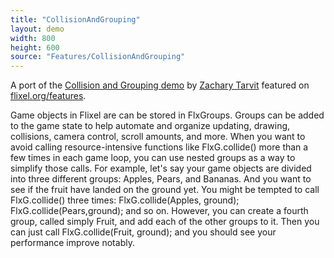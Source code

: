 ```yaml
---
title: "CollisionAndGrouping"
layout: demo
width: 800
height: 600
source: "Features/CollisionAndGrouping"
---
```


A port of the [Collision and Grouping demo](https://github.com/TestSubject06/CollisionsDemo) by [Zachary Tarvit](https://twitter.com/TestSubject06) featured on [flixel.org/features](http://flixel.org/features.html).

Game objects in Flixel are can be stored in FlxGroups. Groups can be added to the game state to help automate and organize updating, drawing, collisions, camera control, scroll amounts, and more. When you want to avoid calling resource-intensive functions like FlxG.collide() more than a few times in each game loop, you can use nested groups as a way to simplify those calls. For example, let's say your game objects are divided into three different groups: Apples, Pears, and Bananas. And you want to see if the fruit have landed on the ground yet. You might be tempted to call FlxG.collide() three times: FlxG.collide(Apples, ground); FlxG.collide(Pears,ground); and so on. However, you can create a fourth group, called simply Fruit, and add each of the other groups to it. Then you can just call FlxG.collide(Fruit, ground); and you should see your performance improve notably.
